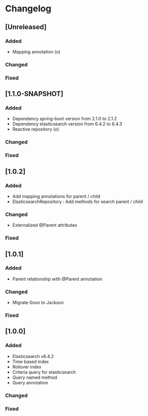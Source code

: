 # Changelog

## [Unreleased]
### Added
- Mapping annotation (o)

### Changed

### Fixed

## [1.1.0-SNAPSHOT]
### Added
- Dependency spring-boot version from 2.1.0 to 2.1.2
- Dependency elasticsearch version from 6.4.2 to 6.4.3
- Reactive repository (o)

### Changed

### Fixed

## [1.0.2]
### Added
- Add mapping annotations for parent / child
- ElasticsearchRepository : Add methods for search parent / child  

### Changed
- Externalized @Parent attributes

### Fixed

## [1.0.1]
### Added
- Parent relationship with @Parent annotation

### Changed
- Migrate Gson to Jackson

### Fixed

## [1.0.0]
### Added
- Elasticsearch v6.4.2
- Time based index
- Rollover index
- Criteria query for elasticsearch
- Query named method
- Query annotation

### Changed

### Fixed
